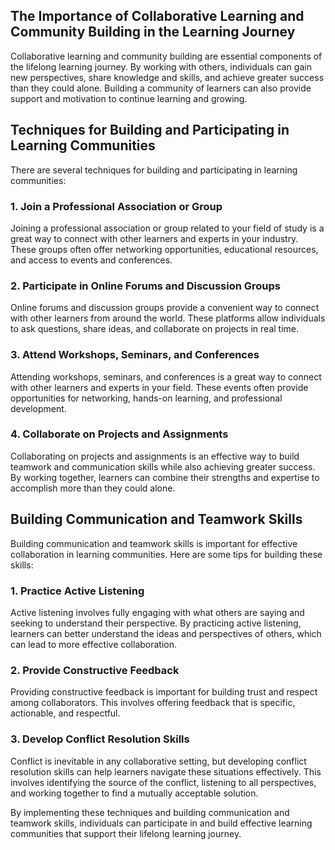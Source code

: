 
The Importance of Collaborative Learning and Community Building in the Learning Journey
---------------------------------------------------------------------------------------

Collaborative learning and community building are essential components of the lifelong learning journey. By working with others, individuals can gain new perspectives, share knowledge and skills, and achieve greater success than they could alone. Building a community of learners can also provide support and motivation to continue learning and growing.

Techniques for Building and Participating in Learning Communities
-----------------------------------------------------------------

There are several techniques for building and participating in learning communities:

### 1. Join a Professional Association or Group

Joining a professional association or group related to your field of study is a great way to connect with other learners and experts in your industry. These groups often offer networking opportunities, educational resources, and access to events and conferences.

### 2. Participate in Online Forums and Discussion Groups

Online forums and discussion groups provide a convenient way to connect with other learners from around the world. These platforms allow individuals to ask questions, share ideas, and collaborate on projects in real time.

### 3. Attend Workshops, Seminars, and Conferences

Attending workshops, seminars, and conferences is a great way to connect with other learners and experts in your field. These events often provide opportunities for networking, hands-on learning, and professional development.

### 4. Collaborate on Projects and Assignments

Collaborating on projects and assignments is an effective way to build teamwork and communication skills while also achieving greater success. By working together, learners can combine their strengths and expertise to accomplish more than they could alone.

Building Communication and Teamwork Skills
------------------------------------------

Building communication and teamwork skills is important for effective collaboration in learning communities. Here are some tips for building these skills:

### 1. Practice Active Listening

Active listening involves fully engaging with what others are saying and seeking to understand their perspective. By practicing active listening, learners can better understand the ideas and perspectives of others, which can lead to more effective collaboration.

### 2. Provide Constructive Feedback

Providing constructive feedback is important for building trust and respect among collaborators. This involves offering feedback that is specific, actionable, and respectful.

### 3. Develop Conflict Resolution Skills

Conflict is inevitable in any collaborative setting, but developing conflict resolution skills can help learners navigate these situations effectively. This involves identifying the source of the conflict, listening to all perspectives, and working together to find a mutually acceptable solution.

By implementing these techniques and building communication and teamwork skills, individuals can participate in and build effective learning communities that support their lifelong learning journey.
